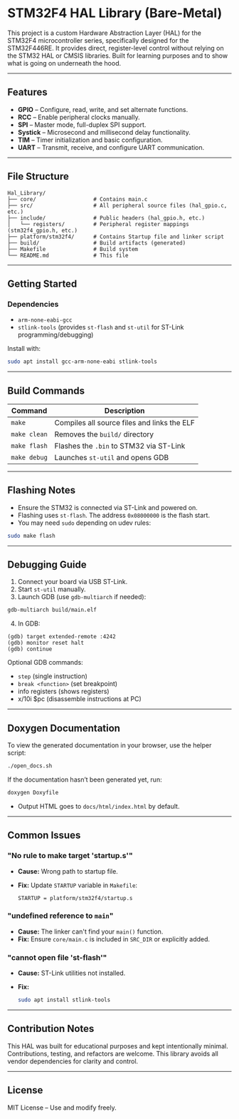 # STM32F4 HAL Library (Bare-Metal)

This project is a custom Hardware Abstraction Layer (HAL) for the STM32F4 microcontroller series, specifically designed for the STM32F446RE. It provides direct, register-level control without relying on the STM32 HAL or CMSIS libraries. Built for learning purposes and to show what is going on underneath the hood.

---

## Features

* **GPIO** – Configure, read, write, and set alternate functions.
* **RCC** – Enable peripheral clocks manually.
* **SPI** – Master mode, full-duplex SPI support.
* **Systick** – Microsecond and millisecond delay functionality.
* **TIM** – Timer initialization and basic configuration.
* **UART** – Transmit, receive, and configure UART communication.

---

## File Structure

```
Hal_Library/
├── core/                  # Contains main.c
├── src/                   # All peripheral source files (hal_gpio.c, etc.)
├── include/               # Public headers (hal_gpio.h, etc.)
│   └── registers/         # Peripheral register mappings (stm32f4_gpio.h, etc.)
├── platform/stm32f4/      # Contains Startup file and linker script
├── build/                 # Build artifacts (generated)
├── Makefile               # Build system
└── README.md              # This file
```

---

## Getting Started

### Dependencies

* `arm-none-eabi-gcc`
* `stlink-tools` (provides `st-flash` and `st-util` for ST-Link programming/debugging)


Install with:

```bash
sudo apt install gcc-arm-none-eabi stlink-tools
```

---

## Build Commands

| Command      | Description                                 |
| ------------ | ------------------------------------------- |
| `make`       | Compiles all source files and links the ELF |
| `make clean` | Removes the `build/` directory              |
| `make flash` | Flashes the `.bin` to STM32 via ST-Link     |
| `make debug` | Launches `st-util` and opens GDB            |

---

## Flashing Notes

* Ensure the STM32 is connected via ST-Link and powered on.
* Flashing uses `st-flash`. The address `0x08000000` is the flash start.
* You may need `sudo` depending on udev rules:

```bash
sudo make flash
```

---

## Debugging Guide

1. Connect your board via USB ST-Link.
2. Start `st-util` manually.
3. Launch GDB (use `gdb-multiarch` if needed):

```bash
gdb-multiarch build/main.elf
```

4. In GDB:

```
(gdb) target extended-remote :4242
(gdb) monitor reset halt
(gdb) continue
```

Optional GDB commands:

* `step`             (single instruction)
* `break <function>` (set breakpoint)
* info registers     (shows registers)
* x/10i $pc          (disassemble instructions at PC)


---

## Doxygen Documentation

To view the generated documentation in your browser, use the helper script:

```bash
./open_docs.sh
```

If the documentation hasn’t been generated yet, run:

```bash
doxygen Doxyfile
```
* Output HTML goes to `docs/html/index.html` by default.
---

## Common Issues

### "No rule to make target 'startup.s'"

* **Cause:** Wrong path to startup file.
* **Fix:** Update `STARTUP` variable in `Makefile`:

  ```make
  STARTUP = platform/stm32f4/startup.s
  ```

### "undefined reference to `main`"

* **Cause:** The linker can't find your `main()` function.
* **Fix:** Ensure `core/main.c` is included in `SRC_DIR` or explicitly added.

### "cannot open file 'st-flash'"

* **Cause:** ST-Link utilities not installed.
* **Fix:**

  ```bash
  sudo apt install stlink-tools
  ```

---

## Contribution Notes

This HAL was built for educational purposes and kept intentionally minimal. Contributions, testing, and refactors are welcome. This library avoids all vendor dependencies for clarity and control.

---

## License

MIT License – Use and modify freely.
